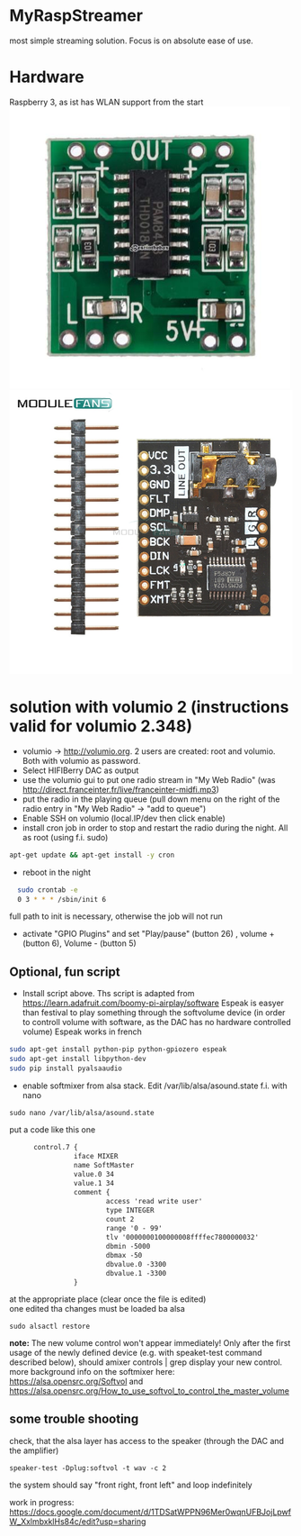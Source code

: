# MyRaspStreamer
most simple streaming solution. Focus is on absolute ease of use.

# Hardware
Raspberry 3, as ist has WLAN support from the start  
![Amplifier PAM 8403](PAM8403.jpg)
![DAC PCM5102 A](PCM5102a.jpg)

# solution with volumio 2 (instructions valid for volumio 2.348)
- volumio -> http://volumio.org. 2 users are created: root and volumio. Both with volumio as password.
- Select HIFIBerry DAC as output
- use the volumio gui to put one radio stream in "My Web Radio" (was http://direct.franceinter.fr/live/franceinter-midfi.mp3)
- put the radio in the playing queue (pull down menu on the right of the radio entry in "My Web Radio" -> "add to queue")
- Enable SSH on volumio (local.IP/dev then click enable)
- install cron job in order to stop and restart the radio during the night. All as root (using f.i. sudo)
``` bash
apt-get update && apt-get install -y cron
```
- reboot in the night
```bash
  sudo crontab -e
  0 3 * * * /sbin/init 6        
```
full path to init is necessary, otherwise the job will not run
- activate "GPIO Plugins" and set "Play/pause" (button 26) , volume + (button 6), Volume - (button 5)

## Optional, fun script
- Install script above. Ths script is adapted from https://learn.adafruit.com/boomy-pi-airplay/software 
Espeak is easyer than festival to play something through the softvolume device (in order to controll volume with software, as the DAC has no hardware controlled volume)
Espeak works in french
```bash
sudo apt-get install python-pip python-gpiozero espeak
sudo apt-get install libpython-dev
sudo pip install pyalsaaudio
```
- enable softmixer from alsa stack. Edit /var/lib/alsa/asound.state f.i. with nano
```
sudo nano /var/lib/alsa/asound.state
```
put a code like this one
```
      control.7 {
                iface MIXER
                name SoftMaster
                value.0 34
                value.1 34
                comment {
                        access 'read write user'
                        type INTEGER
                        count 2
                        range '0 - 99'
                        tlv '0000000100000008ffffec7800000032'
                        dbmin -5000
                        dbmax -50
                        dbvalue.0 -3300
                        dbvalue.1 -3300
                }
```
at the appropriate place (clear once the file is edited)  
one edited tha changes must be loaded ba alsa
```
sudo alsactl restore
```
**note:** The new volume control won't appear immediately! Only after the first usage of the newly defined device (e.g. with speaket-test command described below), should amixer controls | grep <control name> display your new control. more background info on the softmixer here: https://alsa.opensrc.org/Softvol and https://alsa.opensrc.org/How_to_use_softvol_to_control_the_master_volume

## some trouble shooting
check, that the alsa layer has access to the speaker (through the DAC and the amplifier)
```
speaker-test -Dplug:softvol -t wav -c 2
```
the system should say "front right, front left" and loop indefinitely
    
    
work in progress: https://docs.google.com/document/d/1TDSatWPPN96Mer0wqnUFBJojLpwfW_XxlmbxklHs84c/edit?usp=sharing
